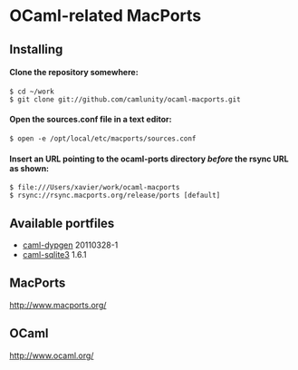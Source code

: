 OCaml-related MacPorts
======================

Installing
----------

#### Clone the repository somewhere:

    $ cd ~/work
    $ git clone git://github.com/camlunity/ocaml-macports.git

#### Open the sources.conf file in a text editor:

    $ open -e /opt/local/etc/macports/sources.conf

#### Insert an URL pointing to the ocaml-ports directory *before* the rsync URL as shown:

    $ file:///Users/xavier/work/ocaml-macports
    $ rsync://rsync.macports.org/release/ports [default]

Available portfiles
-------------------

 * [caml-dypgen][] 20110328-1
 * [caml-sqlite3][] 1.6.1

[caml-dypgen]: http://dypgen.free.fr/
[caml-sqlite3]: http://www.ocaml.info/home/ocaml_sources.html

MacPorts
--------

http://www.macports.org/

OCaml
-----

http://www.ocaml.org/
